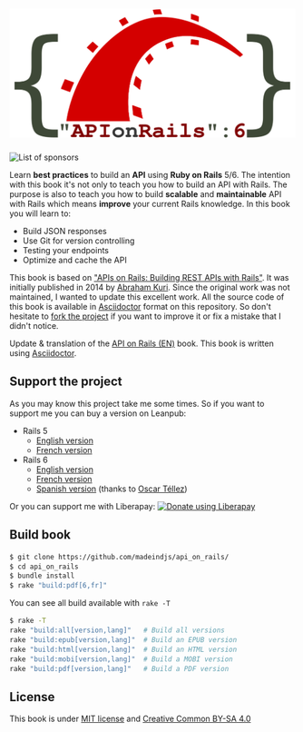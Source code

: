 <h1 align="center">
  <img src="rails6/fr/img/logo.svg" alt="Api on Rails 6" />
</h1>

![List of sponsors](https://the-godfather.tech/api/v1/badge?repository=https%3A%2F%2Fgithub.com%2Fmadeindjs%2Fapi_on_rails&style=flat&version=1&maxAge=60)

Learn **best practices** to build an **API** using **Ruby on Rails** 5/6. The intention with this book it's not only to teach you how to build an API with Rails. The purpose is also to teach you how to build **scalable** and **maintainable** API with Rails which means **improve** your current Rails knowledge. In this book you will learn to:

- Build JSON responses
- Use Git for version controlling
- Testing your endpoints
- Optimize and cache the API

This book is based on ["APIs on Rails: Building REST APIs with Rails"](http://apionrails.icalialabs.com/book/). It was initially published in 2014 by [Abraham Kuri](https://twitter.com/kurenn). Since the original work was not maintained, I wanted to update this excellent work. All the source code of this book is available in [Asciidoctor](https://asciidoctor.org/) format on this repository. So don't hesitate to [fork the project](https://github.com/madeindjs/api_on_rails/fork) if you want to improve it or fix a mistake that I didn't notice.

Update & translation of the [API on Rails (EN)](http://apionrails.icalialabs.com/book) book. This book is written using [Asciidoctor](https://asciidoctor.org).

## Support the project

As you may know this project take me some times. So if you want to support me you can buy a version on Leanpub:

- Rails 5
  - [English version](https://leanpub.com/apionrails5/)
  - [French version](https://leanpub.com/apionrails5-fr)
- Rails 6
  - [English version](https://leanpub.com/apionrails6/)
  - [French version](https://leanpub.com/apionrails6-fr)
  - [Spanish version](https://leanpub.com/apionrails6-es) (thanks to [Oscar Téllez](https://github.com/oscartzgz))

Or you can support me with Liberapay: <noscript><a href="https://liberapay.com/alexandre_rousseau/donate"><img alt="Donate using Liberapay" src="https://liberapay.com/assets/widgets/donate.svg"></a></noscript>

## Build book

```bash
$ git clone https://github.com/madeindjs/api_on_rails/
$ cd api_on_rails
$ bundle install
$ rake "build:pdf[6,fr]"
```

You can see all build available with `rake -T`

```bash
$ rake -T
rake "build:all[version,lang]"   # Build all versions
rake "build:epub[version,lang]"  # Build an EPUB version
rake "build:html[version,lang]"  # Build an HTML version
rake "build:mobi[version,lang]"  # Build a MOBI version
rake "build:pdf[version,lang]"   # Build a PDF version
```

## License

This book is under [MIT license](https://opensource.org/licenses/MIT) and [Creative Common BY-SA 4.0](https://creativecommons.org/licenses/by-sa/4.0/)
